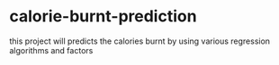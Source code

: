 # calorie-burnt-prediction
this project will predicts the calories burnt by using various regression algorithms and factors
